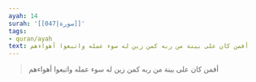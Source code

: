 ```yaml
---
ayah: 14
surah: '[[047|سورة]]'
tags:
- quran/ayah
text: أفمن كان على بينة من ربه كمن زين له سوء عمله واتبعوا أهواءهم
---
```

> أفمن كان على بينة من ربه كمن زين له سوء عمله واتبعوا أهواءهم
